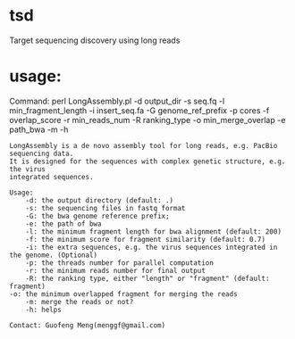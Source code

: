 # tsd
Target sequencing discovery using long reads
# usage:

 Command: perl LongAssembly.pl -d output_dir -s seq.fq -l min_fragment_length
                  -i insert_seq.fa -G genome_ref_prefix -p cores -f overlap_score
                  -r min_reads_num -R ranking_type -o min_merge_overlap -e path_bwa
                  -m -h
				  
    LongAssembly is a de novo assembly tool for long reads, e.g. PacBio sequencing data.
    It is designed for the sequences with complex genetic structure, e.g. the virus 
    integrated sequences.
	
    Usage:
        -d: the output directory (default: .)
        -s: the sequencing files in fastq format
        -G: the bwa genome reference prefix;
        -e: the path of bwa
        -l: the minimum fragment length for bwa alignment (default: 200)
        -f: the minimum score for fragment similarity (default: 0.7)
        -i: the extra sequences, e.g. the virus sequences integrated in the genome. (Optional)
        -p: the threads number for parallel computation
        -r: the minimum reads number for final output
        -R: the ranking type, either "length" or "fragment" (default: fragment)
	-o: the minimum overlapped fragment for merging the reads
        -m: merge the reads or not?
        -h: helps
		
    Contact: Guofeng Meng(menggf@gmail.com)
